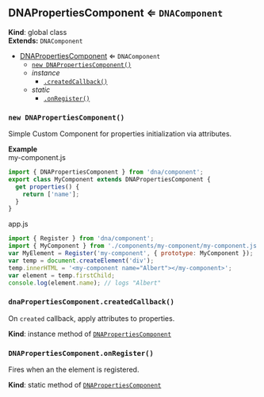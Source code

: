 <a name="DNAPropertiesComponent"></a>

## DNAPropertiesComponent ⇐ <code>DNAComponent</code>
**Kind**: global class  
**Extends:** <code>DNAComponent</code>  

* [DNAPropertiesComponent](#DNAPropertiesComponent) ⇐ <code>DNAComponent</code>
    * [`new DNAPropertiesComponent()`](#new_DNAPropertiesComponent_new)
    * _instance_
        * [`.createdCallback()`](#DNAPropertiesComponent+createdCallback)
    * _static_
        * [`.onRegister()`](#DNAPropertiesComponent.onRegister)

<a name="new_DNAPropertiesComponent_new"></a>

### `new DNAPropertiesComponent()`
Simple Custom Component for properties initialization via attributes.

**Example**  
my-component.js
```js
import { DNAPropertiesComponent } from 'dna/component';
export class MyComponent extends DNAPropertiesComponent {
  get properties() {
    return ['name'];
  }
}
```
app.js
```js
import { Register } from 'dna/component';
import { MyComponent } from './components/my-component/my-component.js';
var MyElement = Register('my-component', { prototype: MyComponent });
var temp = document.createElement('div');
temp.innerHTML = '<my-component name="Albert"></my-component>';
var element = temp.firstChild;
console.log(element.name); // logs "Albert"
```
<a name="DNAPropertiesComponent+createdCallback"></a>

### `dnaPropertiesComponent.createdCallback()`
On `created` callback, apply attributes to properties.

**Kind**: instance method of <code>[DNAPropertiesComponent](#DNAPropertiesComponent)</code>  
<a name="DNAPropertiesComponent.onRegister"></a>

### `DNAPropertiesComponent.onRegister()`
Fires when an the element is registered.

**Kind**: static method of <code>[DNAPropertiesComponent](#DNAPropertiesComponent)</code>  
